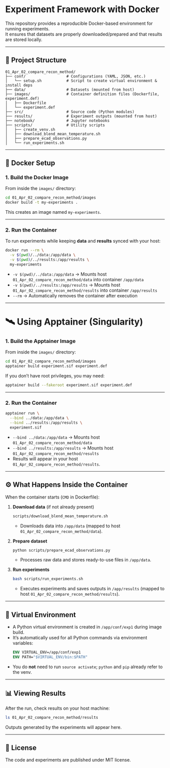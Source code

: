 # Experiment Framework with Docker
This repository provides a reproducible Docker-based environment for running experiments.  
It ensures that datasets are properly downloaded/prepared and that results are stored locally.

---

## 📂 Project Structure

```
01_Apr_02_compare_recon_method/
├── conf/                  # Configurations (YAML, JSON, etc.)
│   └── setup.sh           # Script to create virtual environment & install deps
├── data/                  # Datasets (mounted from host)
├── images/                # Container definition files (Dockerfile, experiment.def)
│   ├── Dockerfile
│   └── experiment.def
├── src/                   # Source code (Python modules)
├── results/               # Experiment outputs (mounted from host)
├── notebook/              # Jupyter notebooks
├── scripts/               # Utility scripts
│   ├── create_venv.sh
│   ├── download_blend_mean_temperature.sh
│   ├── prepare_ecad_observations.py
│   └── run_experiments.sh
```

---

## 🐳 Docker Setup

### 1. Build the Docker Image

From inside the `images/` directory:

```bash
cd 01_Apr_02_compare_recon_method/images
docker build -t my-experiments .
```

This creates an image named `my-experiments`.

---

### 2. Run the Container

To run experiments while keeping **data** and **results** synced with your host:

```bash
docker run --rm \
  -v $(pwd)/../data:/app/data \
  -v $(pwd)/../results:/app/results \
  my-experiments
```

- `-v $(pwd)/../data:/app/data` → Mounts host `01_Apr_02_compare_recon_method/data` into container `/app/data`  
- `-v $(pwd)/../results:/app/results` → Mounts host `01_Apr_02_compare_recon_method/results` into container `/app/results`  
- `--rm` → Automatically removes the container after execution  

---

# 🛰️ Using Apptainer (Singularity)

### 1. Build the Apptainer Image

From inside the `images/` directory:

```bash
cd 01_Apr_02_compare_recon_method/images
apptainer build experiment.sif experiment.def
```

If you don’t have root privileges, you may need:
```bash
apptainer build --fakeroot experiment.sif experiment.def
```

---

### 2. Run the Container

```bash
apptainer run \
  --bind ../data:/app/data \
  --bind ../results:/app/results \
  experiment.sif
```

- `--bind ../data:/app/data` → Mounts host `01_Apr_02_compare_recon_method/data`  
- `--bind ../results:/app/results` → Mounts host `01_Apr_02_compare_recon_method/results`  
- Results will appear in your host `01_Apr_02_compare_recon_method/results`.

---

## ⚙️ What Happens Inside the Container

When the container starts (`CMD` in Dockerfile):

1. **Download data** (if not already present)  
   ```bash
   scripts/download_blend_mean_temperature.sh
   ```
   - Downloads data into `/app/data` (mapped to host `01_Apr_02_compare_recon_method/data`).

2. **Prepare dataset**  
   ```bash
   python scripts/prepare_ecad_observations.py
   ```
   - Processes raw data and stores ready-to-use files in `/app/data`.

3. **Run experiments**  
   ```bash
   bash scripts/run_experiments.sh
   ```
   - Executes experiments and saves outputs in `/app/results` (mapped to host `01_Apr_02_compare_recon_method/results`).

---

## 📌 Virtual Environment

- A Python virtual environment is created in `/app/conf/exp1` during image build.  
- It’s automatically used for all Python commands via environment variables:
  ```dockerfile
  ENV VIRTUAL_ENV=/app/conf/exp1
  ENV PATH="$VIRTUAL_ENV/bin:$PATH"
  ```
- You do **not** need to run `source activate`; `python` and `pip` already refer to the venv.

---

## 📊 Viewing Results

After the run, check results on your host machine:

```bash
ls 01_Apr_02_compare_recon_method/results
```

Outputs generated by the experiments will appear here.

---

## 📝 License

The code and experiments are published under MIT license.